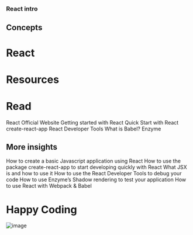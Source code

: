 ### React intro

## Concepts

# React

# Resources

# Read

 React Official Website
 Getting started with React
 Quick Start with React
 create-react-app
 React Developer Tools
 What is Babel?
 Enzyme

## More insights

 How to create a basic Javascript application using React
 How to use the package create-react-app to start developing quickly with React
 What JSX is and how to use it
 How to use the React Developer Tools to debug your code
 How to use Enzyme’s Shadow rendering to test your application
 How to use React with Webpack & Babel
# Happy Coding
![image](https://github.com/user-attachments/assets/a9487fb2-c150-46be-8849-a09f6639b6ba)

